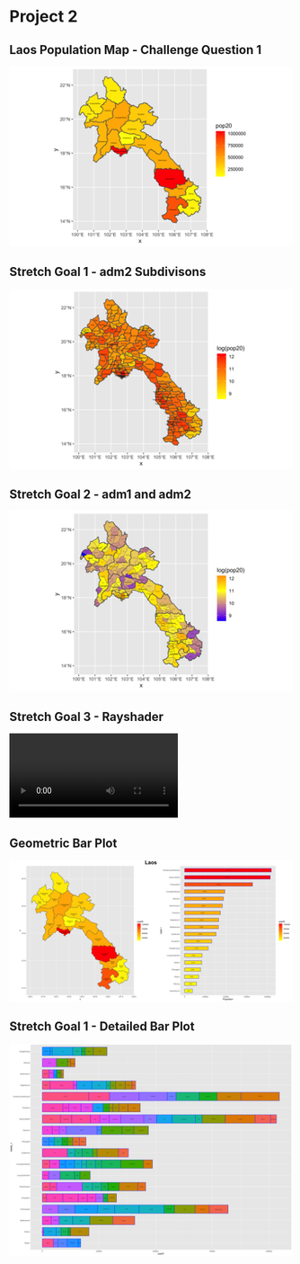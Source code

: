 # Project 2

## Laos Population Map - Challenge Question 1
![](lao_pop20.png)

## Stretch Goal 1 - adm2 Subdivisons
![](lao_pop20_log_adm2.png)

## Stretch Goal 2 - adm1 and adm2
![](lao_log_pop20_adm1_adm2.png)

## Stretch Goal 3 - Rayshader
![](lao_rayshader.mp4)

## Geometric Bar Plot
![](laos_spatial_bar.png)

## Stretch Goal 1 - Detailed Bar Plot
![](lao_adm2_bp.png)
